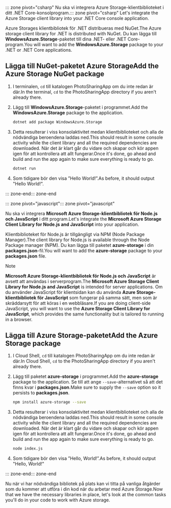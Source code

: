 <span data-ttu-id="4af29-101">::: zone pivot="csharp" Nu ska vi integrera Azure Storage-klientbiblioteket i ditt .NET Core-konsolprogram.</span><span class="sxs-lookup"><span data-stu-id="4af29-101">::: zone pivot="csharp" Let's integrate the Azure Storage client library into your .NET Core console application.</span></span>

<span data-ttu-id="4af29-102">Azure Storages klientbibliotek för .NET distribueras med NuGet.</span><span class="sxs-lookup"><span data-stu-id="4af29-102">The Azure storage client library for .NET is distributed with NuGet.</span></span> <span data-ttu-id="4af29-103">Du kan lägga till **WindowsAzure.Storage**-paketet till dina .NET- eller .NET Core-program.</span><span class="sxs-lookup"><span data-stu-id="4af29-103">You will want to add the **WindowsAzure.Storage** package to your .NET or .NET Core applications.</span></span>

## <a name="add-the-azure-storage-nuget-package"></a><span data-ttu-id="4af29-104">Lägga till NuGet-paketet Azure Storage</span><span class="sxs-lookup"><span data-stu-id="4af29-104">Add the Azure Storage NuGet package</span></span>

1. <span data-ttu-id="4af29-105">I terminalen, `cd` till katalogen PhotoSharingApp om du inte redan är där.</span><span class="sxs-lookup"><span data-stu-id="4af29-105">In the terminal, `cd` to the PhotoSharingApp directory if you aren't already there.</span></span>

1. <span data-ttu-id="4af29-106">Lägg till **WindowsAzure.Storage**-paketet i programmet.</span><span class="sxs-lookup"><span data-stu-id="4af29-106">Add the **WindowsAzure.Storage** package to the application.</span></span>

    ```bash
    dotnet add package WindowsAzure.Storage
    ```

1. <span data-ttu-id="4af29-107">Detta resulterar i viss konsolaktivitet medan klientbiblioteket och alla de nödvändiga beroendena laddas ned.</span><span class="sxs-lookup"><span data-stu-id="4af29-107">This should result in some console activity while the client library and all the required dependencies are downloaded.</span></span> <span data-ttu-id="4af29-108">När det är klart går du vidare och skapar och kör appen igen för att kontrollera att allt fungerar.</span><span class="sxs-lookup"><span data-stu-id="4af29-108">Once it's done, go ahead and build and run the app again to make sure everything is ready to go.</span></span>

    ```bash
    dotnet run
    ```

1. <span data-ttu-id="4af29-109">Som tidigare bör den visa ”Hello World!”.</span><span class="sxs-lookup"><span data-stu-id="4af29-109">As before, it should output "Hello World!".</span></span>

<span data-ttu-id="4af29-110">::: zone-end</span><span class="sxs-lookup"><span data-stu-id="4af29-110">::: zone-end</span></span>

<span data-ttu-id="4af29-111">::: zone pivot="javascript"</span><span class="sxs-lookup"><span data-stu-id="4af29-111">::: zone pivot="javascript"</span></span>

<span data-ttu-id="4af29-112">Nu ska vi integrera **Microsoft Azure Storage-klientbibliotek för Node.js och JavaScript** i ditt program.</span><span class="sxs-lookup"><span data-stu-id="4af29-112">Let's integrate the **Microsoft Azure Storage Client Library for Node.js and JavaScript** into your application.</span></span>

<span data-ttu-id="4af29-113">Klientbiblioteket för Node.js är tillgängligt via NPM (Node Package Manager).</span><span class="sxs-lookup"><span data-stu-id="4af29-113">The client library for Node.js is available through the Node Package manager (NPM).</span></span> <span data-ttu-id="4af29-114">Du kan lägga till paketet **azure-storage** i din **packages.json**-fil.</span><span class="sxs-lookup"><span data-stu-id="4af29-114">You will want to add the **azure-storage** package to your **packages.json** file.</span></span>

> [!NOTE]
> <span data-ttu-id="4af29-115">**Microsoft Azure Storage-klientbibliotek för Node.js och JavaScript** är avsett att användas i serverprogram.</span><span class="sxs-lookup"><span data-stu-id="4af29-115">The **Microsoft Azure Storage Client Library for Node.js and JavaScript** is intended for server applications.</span></span> <span data-ttu-id="4af29-116">Om du använder JavaScript för klientsidan kan du använda **Azure Storage-klientbibliotek för JavaScript** som fungerar på samma sätt, men som är skräddarsytt för att köras i en webbläsare.</span><span class="sxs-lookup"><span data-stu-id="4af29-116">If you are doing client-side JavaScript, you will want to use the **Azure Storage Client Library for JavaScript**, which provides the same functionality but is tailored to running in a browser.</span></span>

## <a name="add-the-azure-storage-package"></a><span data-ttu-id="4af29-117">Lägga till Azure Storage-paketet</span><span class="sxs-lookup"><span data-stu-id="4af29-117">Add the Azure Storage package</span></span>

1. <span data-ttu-id="4af29-118">I Cloud Shell, `cd` till katalogen PhotoSharingApp om du inte redan är där.</span><span class="sxs-lookup"><span data-stu-id="4af29-118">In Cloud Shell, `cd` to the PhotoSharingApp directory if you aren't already there.</span></span>

1. <span data-ttu-id="4af29-119">Lägg till paketet **azure-storage** i programmet.</span><span class="sxs-lookup"><span data-stu-id="4af29-119">Add the **azure-storage** package to the application.</span></span> <span data-ttu-id="4af29-120">Se till att ange `--save`-alternativet så att det finns kvar i **packages.json**.</span><span class="sxs-lookup"><span data-stu-id="4af29-120">Make sure to supply the `--save` option so it persists to **packages.json**.</span></span>

    ```bash
    npm install azure-storage --save
    ```

1. <span data-ttu-id="4af29-121">Detta resulterar i viss konsolaktivitet medan klientbiblioteket och alla de nödvändiga beroendena laddas ned.</span><span class="sxs-lookup"><span data-stu-id="4af29-121">This should result in some console activity while the client library and all the required dependencies are downloaded.</span></span> <span data-ttu-id="4af29-122">När det är klart går du vidare och skapar och kör appen igen för att kontrollera att allt fungerar.</span><span class="sxs-lookup"><span data-stu-id="4af29-122">Once it's done, go ahead and build and run the app again to make sure everything is ready to go.</span></span>

    ```bash
    node index.js
    ```

1. <span data-ttu-id="4af29-123">Som tidigare bör den visa ”Hello, World!”.</span><span class="sxs-lookup"><span data-stu-id="4af29-123">As before, it should output "Hello, World!"</span></span>

<span data-ttu-id="4af29-124">::: zone-end</span><span class="sxs-lookup"><span data-stu-id="4af29-124">::: zone-end</span></span>

<span data-ttu-id="4af29-125">Nu när vi har nödvändiga bibliotek på plats kan vi titta på vanliga åtgärder som du kommer att utföra i din kod när du arbetar med Azure Storage.</span><span class="sxs-lookup"><span data-stu-id="4af29-125">Now that we have the necessary libraries in place, let's look at the common tasks you'll do in your code to work with Azure storage.</span></span>
